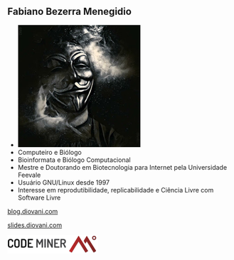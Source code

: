 <!-- .slide: class="author" -->

## Fabiano Bezerra Menegidio

- ![avatar][avatar] <!-- .element: class="pull-right" -->
- Computeiro e Biólogo
- Bioinformata e Biólogo Computacional
- Mestre e Doutorando em Biotecnologia
    para Internet pela Universidade Feevale
- Usuário GNU/Linux desde 1997
- Interesse em reprodutibilidade, replicabilidade
    e Ciência Livre com Software Livre

[blog.diovani.com][blog]

[slides.diovani.com][slides]

[![codeminer42][code-logo]][code-site] <!-- .element: class="no-border no-background" -->

[avatar]: ../shared/img/menegidio.jpg
[blog]: http://blog.diovani.com
[slides]: http://slides.diovani.com
[code-logo]: ../shared/img/codeminer42.png
[code-site]: http://codeminer42.com/
